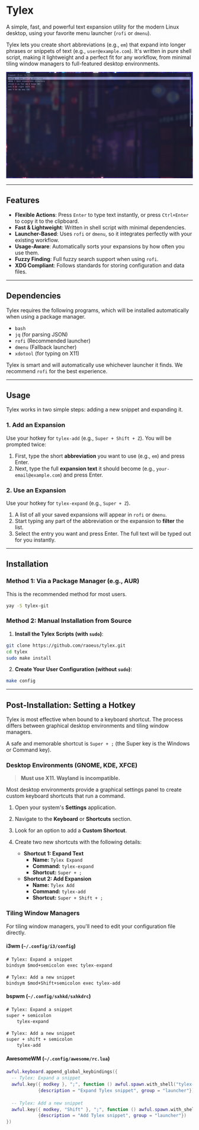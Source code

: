 # Tylex

A simple, fast, and powerful text expansion utility for the modern Linux desktop, using your favorite menu launcher (`rofi` or `dmenu`).

Tylex lets you create short abbreviations (e.g., `em`) that expand into longer phrases or snippets of text (e.g., `user@example.com`). It's written in pure shell script, making it lightweight and a perfect fit for any workflow, from minimal tiling window managers to full-featured desktop environments.

*![Tylex Screenshot](screenshots/tylex.jpg)*

---
## Features

  * **Flexible Actions**: Press `Enter` to type text instantly, or press `Ctrl+Enter` to copy it to the clipboard.
  * **Fast & Lightweight**: Written in shell script with minimal dependencies.
  * **Launcher-Based**: Uses `rofi` or `dmenu`, so it integrates perfectly with your existing workflow.
  * **Usage-Aware**: Automatically sorts your expansions by how often you use them.
  * **Fuzzy Finding**: Full fuzzy search support when using `rofi`.
  * **XDG Compliant**: Follows standards for storing configuration and data files.
---
## Dependencies

Tylex requires the following programs, which will be installed automatically when using a package manager.

* `bash`
* `jq` (for parsing JSON)
* `rofi` (Recommended launcher)
* `dmenu` (Fallback launcher)
* `xdotool` (for typing on X11)

Tylex is smart and will automatically use whichever launcher it finds. We recommend `rofi` for the best experience.

---
## Usage

Tylex works in two simple steps: adding a new snippet and expanding it.

### 1. Add an Expansion

Use your hotkey for `tylex-add` (e.g., `Super + Shift + Z`). You will be prompted twice:

1.  First, type the short **abbreviation** you want to use (e.g., `em`) and press Enter.
2.  Next, type the full **expansion text** it should become (e.g., `your-email@example.com`) and press Enter.

### 2. Use an Expansion

Use your hotkey for `tylex-expand` (e.g., `Super + Z`).

1.  A list of all your saved expansions will appear in `rofi` or `dmenu`.
2.  Start typing any part of the abbreviation or the expansion to **filter** the list.
3.  Select the entry you want and press Enter. The full text will be typed out for you instantly.
---
## Installation

### Method 1: Via a Package Manager (e.g., AUR)

This is the recommended method for most users.

```sh
yay -S tylex-git
```

### Method 2: Manual Installation from Source

1.  **Install the Tylex Scripts (with `sudo`)**:
```sh
git clone https://github.com/raoeus/tylex.git
cd tylex
sudo make install
```
2.  **Create Your User Configuration (without `sudo`)**:
```sh
make config
```
---
## Post-Installation: Setting a Hotkey

Tylex is most effective when bound to a keyboard shortcut. The process differs between graphical desktop environments and tiling window managers.

A safe and memorable shortcut is `Super + ;` (the Super key is the Windows or Command key).

### Desktop Environments (GNOME, KDE, XFCE)

> **Must use X11. Wayland is incompatible.**

Most desktop environments provide a graphical settings panel to create custom keyboard shortcuts that run a command.

1.  Open your system's **Settings** application.

2.  Navigate to the **Keyboard** or **Shortcuts** section.

3.  Look for an option to add a **Custom Shortcut**.

4.  Create two new shortcuts with the following details:

      * **Shortcut 1: Expand Text**
          * **Name:** `Tylex Expand`
          * **Command:** `tylex-expand`
          * **Shortcut:** `Super + ;`
      * **Shortcut 2: Add Expansion**
          * **Name:** `Tylex Add`
          * **Command:** `tylex-add`
          * **Shortcut:** `Super + Shift + ;`

### Tiling Window Managers

For tiling window managers, you'll need to edit your configuration file directly.

#### i3wm (`~/.config/i3/config`)

```
# Tylex: Expand a snippet
bindsym $mod+semicolon exec tylex-expand

# Tylex: Add a new snippet
bindsym $mod+Shift+semicolon exec tylex-add
```

#### bspwm (`~/.config/sxhkd/sxhkdrc`)

```
# Tylex: Expand a snippet
super + semicolon
    tylex-expand

# Tylex: Add a new snippet
super + shift + semicolon
    tylex-add
```

#### AwesomeWM (`~/.config/awesome/rc.lua`)

```lua
awful.keyboard.append_global_keybindings({
  -- Tylex: Expand a snippet
  awful.key({ modkey }, ";", function () awful.spawn.with_shell("tylex-expand") end,
            {description = "Expand Tylex snippet", group = "launcher"}),

  -- Tylex: Add a new snippet
  awful.key({ modkey, "Shift" }, ";", function () awful.spawn.with_shell("tylex-add") end,
            {description = "Add Tylex snippet", group = "launcher"})
})
```
